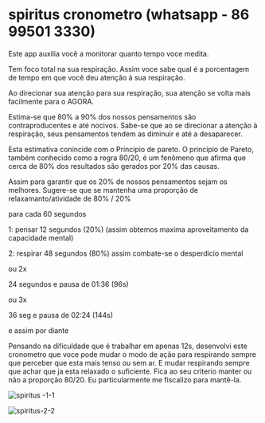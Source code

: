 # spiritus cronometro (whatsapp - 86 99501 3330)






Este app auxilia você a monitorar quanto tempo voce medita.

Tem foco total na sua respiração. Assim voce sabe qual é a porcentagem de tempo em que você deu atenção à sua respiração.

Ao direcionar sua atenção para sua respiração, sua atenção se volta mais facilmente para o AGORA.

Estima-se que 80% a 90% dos nossos pensamentos são contraproducentes e até nocivos. Sabe-se que ao se direcionar a atenção à respiração, seus pensamentos tendem as diminuir e até a desaparecer.

Esta estimativa conincide com o Principio de pareto. O princípio de Pareto, também conhecido como a regra 80/20, é um fenômeno que afirma que cerca de 80% dos resultados são gerados por 20% das causas. 

Assim para garantir que os 20% de nossos pensamentos sejam os melhores. Sugere-se que  se mantenha uma proporção de relaxamanto/atividade de 80% / 20%


para cada 60 segundos

1: pensar 12 segundos (20%) 
(assim obtemos maxima aproveitamento da capacidade mental)

2: respirar 48 segundos (80%) 
assim combate-se o desperdicio mental

ou 2x

24 segundos e pausa de 01:36 (96s)

ou 3x

36 seg e pausa de 02:24 (144s)

e assim por diante

Pensando na dificuldade que é trabalhar em apenas 12s, desenvolvi este cronometro que voce pode mudar o modo de ação para respirando sempre que perceber que esta mais tenso ou sem ar. E mudar respirando sempre que achar que ja esta relaxado o suficiente. Fica ao seu criterio manter ou não a proporção 80/20. Eu particularmente me fiscalizo para mantê-la.

![spiritus -1-1](https://user-images.githubusercontent.com/2114039/189968631-5187c623-451a-4cc6-ae5a-e844deb48551.jpg)



![spiritus-2-2](https://user-images.githubusercontent.com/2114039/189967640-27aff0a5-428f-4fde-8576-1121f71ebc8c.jpg)





